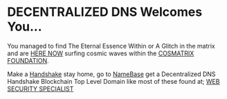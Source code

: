 # DECENTRALIZED DNS Welcomes You...

You managed to find The Eternal Essence Within or A Glitch in the matrix and are [HERE NOW](http://b.herenow/) surfing cosmic waves within the [COSMATRIX FOUNDATION](binnerspace.cosmatrixfoundation/).

Make a [Handshake](https://handshake.org/) stay home, go to [NameBase](https://namebase.io/) get a Decentralized DNS Handshake Blockchain Top Level Domain like most of these found at; [WEB SECURITY SPECIALIST](http://admin.websecurityspecialist/)
